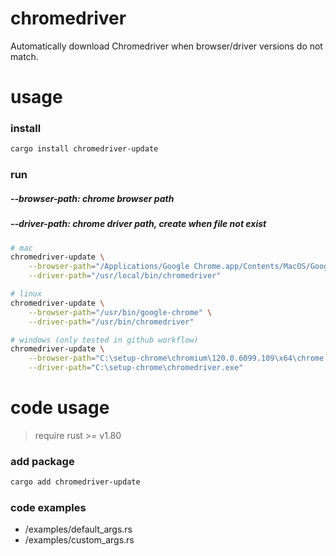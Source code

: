 # chromedriver

Automatically download Chromedriver when browser/driver versions do not match.

# usage

### install

```bash
cargo install chromedriver-update
```

### run

##### --browser-path: chrome browser path
##### --driver-path: chrome driver path, create when file not exist

```bash
# mac
chromedriver-update \
    --browser-path="/Applications/Google Chrome.app/Contents/MacOS/Google Chrome" \
    --driver-path="/usr/local/bin/chromedriver"

# linux
chromedriver-update \
    --browser-path="/usr/bin/google-chrome" \
    --driver-path="/usr/bin/chromedriver"

# windows (only tested in github workflow)
chromedriver-update \
    --browser-path="C:\setup-chrome\chromium\120.0.6099.109\x64\chrome.exe" \
    --driver-path="C:\setup-chrome\chromedriver.exe"
```

# code usage

> require rust >= v1.80

### add package

```bash
cargo add chromedriver-update
```

### code examples

- /examples/default_args.rs
- /examples/custom_args.rs
